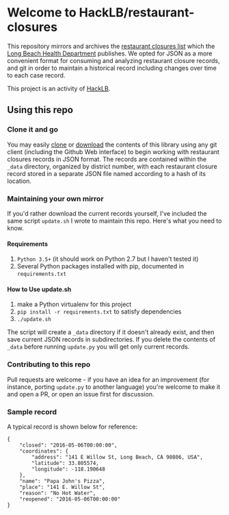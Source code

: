 # Welcome to HackLB/restaurant-closures

This repository mirrors and archives the [restaurant closures list](http://www.longbeach.gov/health/inspections-and-reporting/inspections/restaurant-closures/) which the [Long Beach Health Department](http://www.longbeach.gov/health) publishes. We opted for JSON as a more convenient format for consuming and analyzing restaurant closure records, and git in order to maintain a historical record including changes over time to each case record.

This project is an activity of [HackLB](https://github.com/HackLB).

## Using this repo

### Clone it and go

You may easily [clone](https://github.com/HackLB/restaurant-closures.git) or [download](https://github.com/HackLB/restaurant-closures/archive/master.zip) the contents of this library using any git client (including the Github Web interface) to begin working with restaurant closures records in JSON format. The records are contained within the `_data` directory, organized by district number, with each restaurant closure record stored in a separate JSON file named according to a hash of its location.

### Maintaining your own mirror

If you'd rather download the current records yourself, I've included the same script `update.sh` I wrote to maintain this repo. Here's what you need to know.

#### Requirements

1. `Python 3.5+` (it should work on Python 2.7 but I haven't tested it)
4. Several Python packages installed with pip, documented in `requirements.txt`

#### How to Use update.sh

1. make a Python virtualenv for this project
2. `pip install -r requirements.txt` to satisfy dependencies
3. `./update.sh`

The script will create a `_data` directory if it doesn't already exist, and then save current JSON records in subdirectories. If you delete the contents of `_data` before running `update.py` you will get only current records.


### Contributing to this repo

Pull requests are welcome - if you have an idea for an improvement (for instance, porting `update.py` to another language) you're welcome to make it and open a PR, or open an issue first for discussion.

### Sample record

A typical record is shown below for reference:

```
{
    "closed": "2016-05-06T00:00:00",
    "coordinates": {
        "address": "141 E Willow St, Long Beach, CA 90806, USA",
        "latitude": 33.805574,
        "longitude": -118.190648
    },
    "name": "Papa John's Pizza",
    "place": "141 E. Willow St",
    "reason": "No Hot Water",
    "reopened": "2016-05-06T00:00:00"
}
```